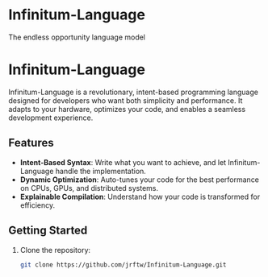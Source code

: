 # Infinitum-Language
The endless opportunity language model

# Infinitum-Language

Infinitum-Language is a revolutionary, intent-based programming language designed for developers who want both simplicity and performance. It adapts to your hardware, optimizes your code, and enables a seamless development experience.

## Features
- **Intent-Based Syntax**: Write what you want to achieve, and let Infinitum-Language handle the implementation.
- **Dynamic Optimization**: Auto-tunes your code for the best performance on CPUs, GPUs, and distributed systems.
- **Explainable Compilation**: Understand how your code is transformed for efficiency.

## Getting Started
1. Clone the repository:
   ```bash
   git clone https://github.com/jrftw/Infinitum-Language.git
